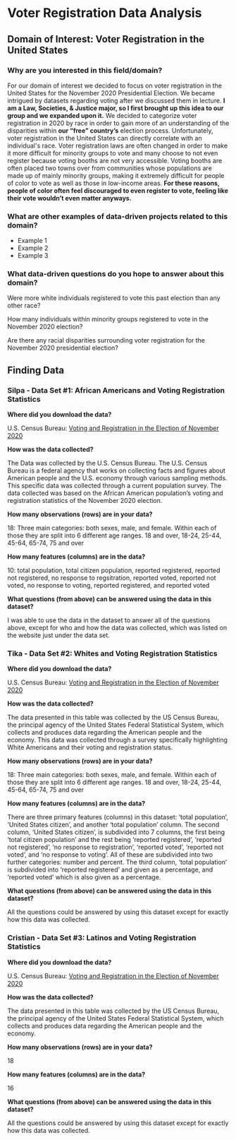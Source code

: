 # Voter Registration Data Analysis

## Domain of Interest: Voter Registration in the United States 

### Why are you interested in this field/domain? 
For our domain of interest we decided to focus on voter registration in the United States for the November 2020 Presidential Election. We became intrigued by datasets regarding voting after we discussed them in lecture. **I am a Law, Societies, & Justice major, so I first brought up this idea to our group and we expanded upon it.** We decided to categorize voter registration in 2020 by race in order to gain more of an understanding of the disparities within **our “free” country’s** election process. Unfortunately, voter registration in the United States can directly correlate with an individual's race. Voter registration laws are often changed in order to make it more difficult for minority groups to vote and many choose to not even register because voting booths are not very accessible. Voting booths are often placed two towns over from communities whose populations are made up of mainly minority groups, making it extremely difficult for people of color to vote as well as those in low-income areas. **For these reasons, people of color often feel discouraged to even register to vote, feeling like their vote wouldn’t even matter anyways.** 

### What are other examples of data-driven projects related to this domain?

- Example 1
- Example 2
- Example 3

### What data-driven questions do you hope to answer about this domain? 

Were more white individuals registered to vote this past election than any other race? 

How many individuals within minority groups registered to vote in the November 2020 election?

Are there any racial disparities surrounding voter registration for the November 2020 presidential election? 

## Finding Data

### Silpa - Data Set #1: African Americans and Voting Registration Statistics

**Where did you download the data?** 

U.S. Census Bureau: [Voting and Registration in the Election of November 2020](https://www.census.gov/data/tables/time-series/demo/voting-and-registration/p20-585.html)

**How was the data collected?** 

The Data was collected by the  U.S. Census Bureau. The U.S. Census Bureau is a federal agency that works on collecting facts and figures about American people and the U.S. economy through various sampling methods. This specific data was collected through a current population survey. The data collected was based on the African American population’s voting and registration statistics of the November 2020 election.

**How many observations (rows) are in your data?** 

18: Three main categories: both sexes, male, and female. Within each of those they are split into 6 different age ranges. 18 and over, 18-24, 25-44, 45-64, 65-74, 75 and over

**How many features (columns) are in the data?**

10: total population, total citizen population, reported registered, reported not registered, no response to regsitration, reported voted, reported not voted, no response to voting, reported registered, and reported voted

**What questions (from above) can be answered using the data in this dataset?**

I was able to use the data in the dataset to answer all of the questions above, except for who and how the data was collected, which was listed on the website just under the data set. 

### Tika - Data Set #2: Whites and Voting Registration Statistics

**Where did you download the data?**

U.S. Census Bureau: [Voting and Registration in the Election of November 2020](https://www.census.gov/data/tables/time-series/demo/voting-and-registration/p20-585.html)

**How was the data collected?**

The data presented in this table was collected by the US Census Bureau, the principal agency of the United States Federal Statistical System, which collects and produces data regarding the American people and the economy. This data was collected through a survey specifically highlighting White Americans and their voting and registration status.

**How many observations (rows) are in your data?** 

18: Three main categories: both sexes, male, and female. Within each of those they are split into 6 different age ranges. 18 and over, 18-24, 25-44, 45-64, 65-74, 75 and over

**How many features (columns) are in the data?**

There are three primary features (columns) in this dataset: ‘total population’, ‘United States citizen’, and another ‘total population’ column. The second column, ‘United States citizen’, is subdivided into 7 columns, the first being ‘total citizen population’ and the rest being ‘reported registered’, ‘reported not registered’, ‘no response to registration’, ‘reported voted’, ‘reported not voted’, and ‘no response to voting’. All of these are subdivided into two further categories: number and percent. The third column, ‘total population’ is subdivided into ‘reported registered’ and given as a percentage, and ‘reported voted’ which is also given as a percentage. 


**What questions (from above) can be answered using the data in this dataset?**

All the questions could be answered by using this dataset except for exactly how this data was collected.



### Cristian - Data Set #3: Latinos and Voting Registration Statistics

**Where did you download the data?**

U.S. Census Bureau: [Voting and Registration in the Election of November 2020](https://www.census.gov/data/tables/time-series/demo/voting-and-registration/p20-585.html)

**How was the data collected?**

The data presented in this table was collected by the US Census Bureau, the principal agency of the United States Federal Statistical System, which collects and produces data regarding the American people and the economy.

**How many observations (rows) are in your data?** 

18

**How many features (columns) are in the data?**
 
 16

**What questions (from above) can be answered using the data in this dataset?**

All the questions could be answered by using this dataset except for exactly how this data was collected.






